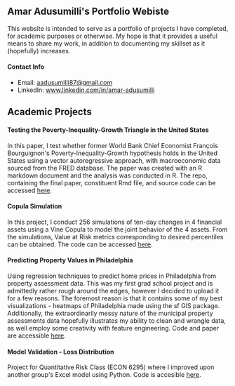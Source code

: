## Amar Adusumilli's Portfolio Webiste

This website is intended to serve as a portfolio of projects I have completed, for academic purposes or otherwise. My hope is that it provides a useful means to share my work, in addition to documenting my skillset as it (hopefully) increases. 

#### Contact Info

* Email: aadusumilli87@gmail.com
* LinkedIn: www.linkedin.com/in/amar-adusumilli

## Academic Projects

#### Testing the Poverty-Inequality-Growth Triangle in the United States
In this paper, I test whether former World Bank Chief Economist François Bourguignon's Poverty-Inequality-Growth hypothesis holds in the United States using a vector autoregressive approach, with macroeconomic data sourced from the FRED database. The paper was created with an R markdown document and the analysis was conducted in R. The repo, containing the final paper, constituent Rmd file, and source code can be accessed [here](https://github.com/aadusumilli87/Time-Series-Paper).

#### Copula Simulation
In this project, I conduct 256 simulations of ten-day changes in 4 financial assets using a Vine Copula to model the joint behavior of the 4 assets. From the simulations, Value at Risk metrics corresponding to desired percentiles can be obtained. The code can be accessed [here](https://github.com/aadusumilli87/Copula-Simulation).

#### Predicting Property Values in Philadelphia
Using regression techniques to predict home prices in Philadelphia from property assessment data. This was my first grad school project and is admittedly rather rough around the edges, however I decided to upload it for a few reasons. The foremost reason is that it contains some of my best visualizations - heatmaps of Philadelphia made using the sf GIS package. Additionally, the extraordinarily messy nature of the municipal property assessments data hopefully illustrates my ability to clean and wrangle data, as well employ some creativity with feature engineering. Code and paper are accessible [here](https://github.com/aadusumilli87/Philadelphia-Properties).

#### Model Validation - Loss Distribution
Project for Quantitative Risk Class (ECON 6295) where I improved upon another group's Excel model using Python. Code is accesible [here](https://github.com/aadusumilli87/Loss-Distribution-Model-Validation-).
